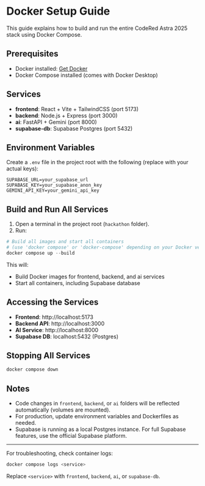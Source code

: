 # Docker Setup Guide

This guide explains how to build and run the entire CodeRed Astra 2025 stack using Docker Compose.

## Prerequisites

- Docker installed: [Get Docker](https://docs.docker.com/get-docker/)
- Docker Compose installed (comes with Docker Desktop)

## Services

- **frontend**: React + Vite + TailwindCSS (port 5173)
- **backend**: Node.js + Express (port 3000)
- **ai**: FastAPI + Gemini (port 8000)
- **supabase-db**: Supabase Postgres (port 5432)

## Environment Variables

Create a `.env` file in the project root with the following (replace with your actual keys):

```
SUPABASE_URL=your_supabase_url
SUPABASE_KEY=your_supabase_anon_key
GEMINI_API_KEY=your_gemini_api_key
```

## Build and Run All Services

1. Open a terminal in the project root (`hackathon` folder).
2. Run:

```powershell
# Build all images and start all containers
# (use 'docker compose' or 'docker-compose' depending on your Docker version)
docker compose up --build
```

This will:

- Build Docker images for frontend, backend, and ai services
- Start all containers, including Supabase database

## Accessing the Services

- **Frontend**: http://localhost:5173
- **Backend API**: http://localhost:3000
- **AI Service**: http://localhost:8000
- **Supabase DB**: localhost:5432 (Postgres)

## Stopping All Services

```powershell
docker compose down
```

## Notes

- Code changes in `frontend`, `backend`, or `ai` folders will be reflected automatically (volumes are mounted).
- For production, update environment variables and Dockerfiles as needed.
- Supabase is running as a local Postgres instance. For full Supabase features, use the official Supabase platform.

---

For troubleshooting, check container logs:

```powershell
docker compose logs <service>
```

Replace `<service>` with `frontend`, `backend`, `ai`, or `supabase-db`.
